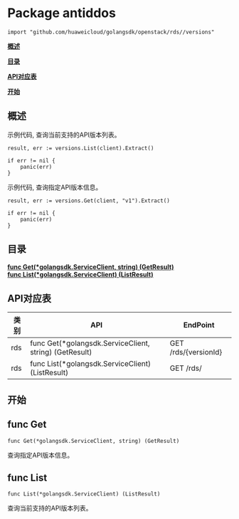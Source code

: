 # Package antiddos
    import "github.com/huaweicloud/golangsdk/openstack/rds//versions"
**[概述](#概述)**  

**[目录](#目录)**  

**[API对应表](#API对应表)**  

**[开始](#开始)**  

## 概述


示例代码, 查询当前支持的API版本列表。

    
    result, err := versions.List(client).Extract()
    
    if err != nil {
        panic(err)
    }
    
示例代码, 查询指定API版本信息。

    
    result, err := versions.Get(client, "v1").Extract()
    
    if err != nil {
        panic(err)
    }
## 目录
**[func Get(*golangsdk.ServiceClient, string) (GetResult)](#func-get)**  
**[func List(*golangsdk.ServiceClient) (ListResult)](#func-list)**  
## API对应表
|类别|API|EndPoint|
|----|---|--------|
|rds|func Get(*golangsdk.ServiceClient, string) (GetResult)|GET /rds/{versionId}|
|rds|func List(*golangsdk.ServiceClient) (ListResult)|GET /rds/|
## 开始
## func Get
    func Get(*golangsdk.ServiceClient, string) (GetResult)  
查询指定API版本信息。
## func List
    func List(*golangsdk.ServiceClient) (ListResult)  
查询当前支持的API版本列表。
